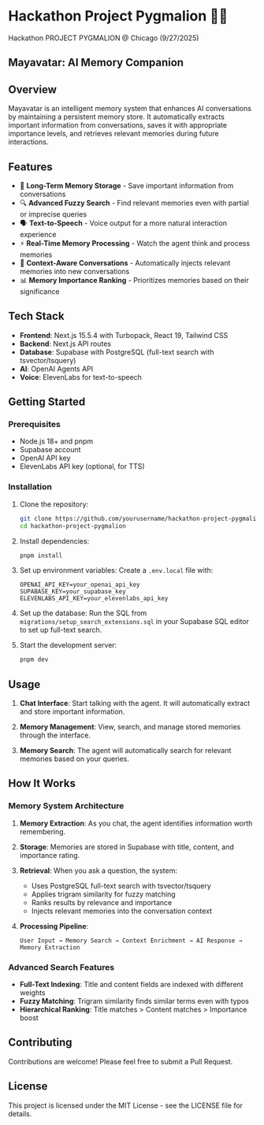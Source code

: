 # Hackathon Project Pygmalion 🧑‍💻

Hackathon PROJECT PYGMALION @ Chicago (9/27/2025)

## Mayavatar: AI Memory Companion

## Overview

Mayavatar is an intelligent memory system that enhances AI conversations by maintaining a persistent memory store. It automatically extracts important information from conversations, saves it with appropriate importance levels, and retrieves relevant memories during future interactions.

## Features

- 🧠 **Long-Term Memory Storage** - Save important information from conversations
- 🔍 **Advanced Fuzzy Search** - Find relevant memories even with partial or imprecise queries
- 🗣️ **Text-to-Speech** - Voice output for a more natural interaction experience
- ⚡ **Real-Time Memory Processing** - Watch the agent think and process memories
- 🔄 **Context-Aware Conversations** - Automatically injects relevant memories into new conversations
- 📊 **Memory Importance Ranking** - Prioritizes memories based on their significance

## Tech Stack

- **Frontend**: Next.js 15.5.4 with Turbopack, React 19, Tailwind CSS
- **Backend**: Next.js API routes
- **Database**: Supabase with PostgreSQL (full-text search with tsvector/tsquery)
- **AI**: OpenAI Agents API
- **Voice**: ElevenLabs for text-to-speech

## Getting Started

### Prerequisites

- Node.js 18+ and pnpm
- Supabase account
- OpenAI API key
- ElevenLabs API key (optional, for TTS)

### Installation

1. Clone the repository:

   ```bash
   git clone https://github.com/yourusername/hackathon-project-pygmalion.git
   cd hackathon-project-pygmalion
   ```

2. Install dependencies:

   ```bash
   pnpm install
   ```

3. Set up environment variables:
   Create a `.env.local` file with:

   ```
   OPENAI_API_KEY=your_openai_api_key
   SUPABASE_KEY=your_supabase_key
   ELEVENLABS_API_KEY=your_elevenlabs_api_key
   ```

4. Set up the database:
   Run the SQL from `migrations/setup_search_extensions.sql` in your Supabase SQL editor to set up full-text search.

5. Start the development server:
   ```bash
   pnpm dev
   ```

## Usage

1. **Chat Interface**: Start talking with the agent. It will automatically extract and store important information.

2. **Memory Management**: View, search, and manage stored memories through the interface.

3. **Memory Search**: The agent will automatically search for relevant memories based on your queries.

## How It Works

### Memory System Architecture

1. **Memory Extraction**: As you chat, the agent identifies information worth remembering.

2. **Storage**: Memories are stored in Supabase with title, content, and importance rating.

3. **Retrieval**: When you ask a question, the system:

   - Uses PostgreSQL full-text search with tsvector/tsquery
   - Applies trigram similarity for fuzzy matching
   - Ranks results by relevance and importance
   - Injects relevant memories into the conversation context

4. **Processing Pipeline**:
   ```
   User Input → Memory Search → Context Enrichment → AI Response → Memory Extraction
   ```

### Advanced Search Features

- **Full-Text Indexing**: Title and content fields are indexed with different weights
- **Fuzzy Matching**: Trigram similarity finds similar terms even with typos
- **Hierarchical Ranking**: Title matches > Content matches > Importance boost

## Contributing

Contributions are welcome! Please feel free to submit a Pull Request.

## License

This project is licensed under the MIT License - see the LICENSE file for details.
